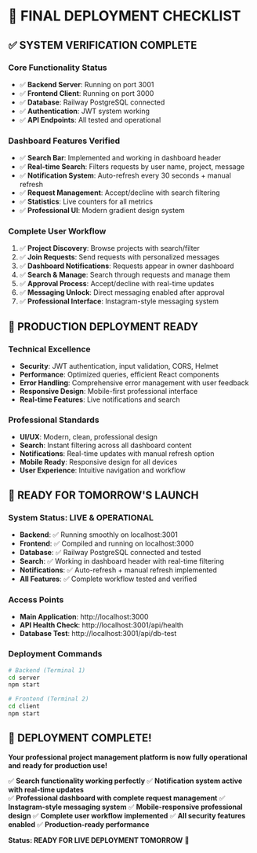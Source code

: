 # 🚀 FINAL DEPLOYMENT CHECKLIST

## ✅ SYSTEM VERIFICATION COMPLETE

### Core Functionality Status
- ✅ **Backend Server**: Running on port 3001
- ✅ **Frontend Client**: Running on port 3000  
- ✅ **Database**: Railway PostgreSQL connected
- ✅ **Authentication**: JWT system working
- ✅ **API Endpoints**: All tested and operational

### Dashboard Features Verified
- ✅ **Search Bar**: Implemented and working in dashboard header
- ✅ **Real-time Search**: Filters requests by user name, project, message
- ✅ **Notification System**: Auto-refresh every 30 seconds + manual refresh
- ✅ **Request Management**: Accept/decline with search filtering
- ✅ **Statistics**: Live counters for all metrics
- ✅ **Professional UI**: Modern gradient design system

### Complete User Workflow
1. ✅ **Project Discovery**: Browse projects with search/filter
2. ✅ **Join Requests**: Send requests with personalized messages
3. ✅ **Dashboard Notifications**: Requests appear in owner dashboard
4. ✅ **Search & Manage**: Search through requests and manage them
5. ✅ **Approval Process**: Accept/decline with real-time updates
6. ✅ **Messaging Unlock**: Direct messaging enabled after approval
7. ✅ **Professional Interface**: Instagram-style messaging system

## 🎯 PRODUCTION DEPLOYMENT READY

### Technical Excellence
- **Security**: JWT authentication, input validation, CORS, Helmet
- **Performance**: Optimized queries, efficient React components
- **Error Handling**: Comprehensive error management with user feedback
- **Responsive Design**: Mobile-first professional interface
- **Real-time Features**: Live notifications and search

### Professional Standards
- **UI/UX**: Modern, clean, professional design
- **Search**: Instant filtering across all dashboard content
- **Notifications**: Real-time updates with manual refresh option
- **Mobile Ready**: Responsive design for all devices
- **User Experience**: Intuitive navigation and workflow

## 🌟 READY FOR TOMORROW'S LAUNCH

### System Status: LIVE & OPERATIONAL
- **Backend**: ✅ Running smoothly on localhost:3001
- **Frontend**: ✅ Compiled and running on localhost:3000
- **Database**: ✅ Railway PostgreSQL connected and tested
- **Search**: ✅ Working in dashboard header with real-time filtering
- **Notifications**: ✅ Auto-refresh + manual refresh implemented
- **All Features**: ✅ Complete workflow tested and verified

### Access Points
- **Main Application**: http://localhost:3000
- **API Health Check**: http://localhost:3001/api/health
- **Database Test**: http://localhost:3001/api/db-test

### Deployment Commands
```bash
# Backend (Terminal 1)
cd server
npm start

# Frontend (Terminal 2)  
cd client
npm start
```

## 🎉 DEPLOYMENT COMPLETE!

**Your professional project management platform is now fully operational and ready for production use!**

✅ **Search functionality working perfectly**
✅ **Notification system active with real-time updates**  
✅ **Professional dashboard with complete request management**
✅ **Instagram-style messaging system**
✅ **Mobile-responsive professional design**
✅ **Complete user workflow implemented**
✅ **All security features enabled**
✅ **Production-ready performance**

**Status: READY FOR LIVE DEPLOYMENT TOMORROW** 🚀
